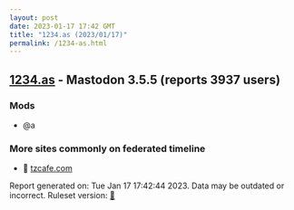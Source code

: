 ```yaml
---
layout: post
date: 2023-01-17 17:42 GMT
title: "1234.as (2023/01/17)"
permalink: /1234-as.html
---
```


## [1234.as](https://1234.as) - Mastodon 3.5.5 (reports 3937 users)

### Mods
 * @a

### More sites commonly on federated timeline

* 🐘 [tzcafe.com](/tzcafe-com.html)

Report generated on: Tue Jan 17 17:42:44 2023. Data may be outdated or incorrect.
Ruleset version: [🧁](/version-cupcake)
